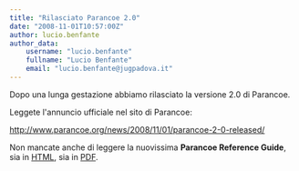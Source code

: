 ```yaml
---
title: "Rilasciato Parancoe 2.0"
date: "2008-11-01T10:57:00Z"
author: lucio.benfante
author_data:
    username: "lucio.benfante"
    fullname: "Lucio Benfante"
    email: "lucio.benfante@jugpadova.it"
---
```


Dopo una lunga gestazione abbiamo rilasciato la versione 2.0 di
Parancoe.

Leggete l'annuncio ufficiale nel sito di Parancoe:

<http://www.parancoe.org/news/2008/11/01/parancoe-2-0-released/>

Non mancate anche di leggere la nuovissima **Parancoe Reference Guide**,
sia in
[HTML](http://docs.parancoe.org/reference/html/parancoe-reference-guide.html),
sia in
[PDF](http://docs.parancoe.org/reference/pdf/parancoe-reference-guide.pdf).
